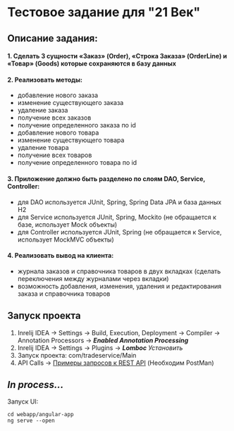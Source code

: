 Тестовое задание для "21 Век"
==============

Описание задания:
--------------

<h4>1. Сделать 3 сущности «Заказ» (Order), «Строка Заказа» (OrderLine) и «Товар» (Goods) которые сохраняются в базу данных</h4>

<h4>2. Реализовать методы:</h4>

- добавление нового заказа
- изменение существующего заказа
- удаление заказа
- получение всех заказов
- получение определенного заказа по id
- добавление нового товара
- изменение существующего товара
- удаление товара
- получение всех товаров
- получение определенного товара по id
  
<h4>3. Приложение должно быть разделено по слоям DAO, Service, Controller:</h4>

- для DAO используется JUnit, Spring, Spring Data JPA и база данных H2
- для Service используется JUnit, Spring, Mockito (не обращается к базе, использует Mock объекты)
- для Controller используется JUnit, Spring (не обращается к Service, использует MockMVC объекты)

<h4>4. Реализовать вывод на клиента:</h4>
  
- журнала заказов и справочника товаров в двух вкладках (сделать переключения между журналами через вкладки)
- возможность добавления, изменения, удаления и редактирования заказа и справочника товаров

Запуск проекта
--------------

1. Inrelij IDEA -> Settings -> Build, Execution, Deployment -> Compiler -> Annotation Processors -> ***Enabled Annotation Processing***
2. Inrelij IDEA -> Settings -> Plugins -> ***Lomboc*** *Установить*
3. Запуск проекта: com/tradeservice/Main
4. API Calls -> [Примеры запросов к REST API](https://documenter.getpostman.com/view/8128788/SVYusHqh) (Необходим PostMan)


*In process...*
------
Запуск UI: 

    cd webapp/angular-app
    ng serve --open
